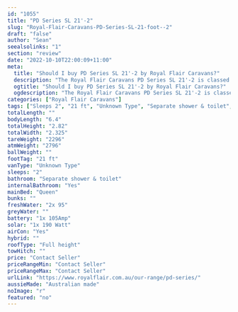 ```yaml
---
id: "1055"
title: "PD Series SL 21'-2"
slug: "Royal-Flair-Caravans-PD-Series-SL-21-foot--2"
draft: "false"
author: "Sean"
seealsolinks: "1"
section: "review"
date: "2022-10-10T22:00:09+11:00"
meta:
  title: "Should I buy PD Series SL 21'-2 by Royal Flair Caravans?"
  description: "The Royal Flair Caravans PD Series SL 21'-2 is classed as Unknown Type, and sleeps 2 people. It is Australian made and comes in at 21 ft. It generally has Separate shower & toilet."
  ogtitle: "Should I buy PD Series SL 21'-2 by Royal Flair Caravans?"
  ogdescription: "The Royal Flair Caravans PD Series SL 21'-2 is classed as Unknown Type, and sleeps 2 people. It is Australian made and comes in at 21 ft. It generally has Separate shower & toilet."
categories: ["Royal Flair Caravans"]
tags: ["Sleeps 2", "21 ft", "Unknown Type", "Separate shower & toilet", "Full height", "Price Unknown", "Australian made"]
totalLength: ""
bodyLength: "6.4"
totalHeight: "2.82"
totalWidth: "2.325"
tareWeight: "2296"
atmWeight: "2796"
ballWeight: ""
footTag: "21 ft"
vanType: "Unknown Type"
sleeps: "2"
bathroom: "Separate shower & toilet"
internalBathroom: "Yes"
mainBed: "Queen"
bunks: ""
freshWater: "2x 95"
greyWater: ""
battery: "1x 105Amp"
solar: "1x 190 Watt"
airCon: "Yes"
hybrid: ""
roofType: "Full height"
towHitch: ""
price: "Contact Seller"
priceRangeMin: "Contact Seller"
priceRangeMax: "Contact Seller"
urlLink: "https://www.royalflair.com.au/our-range/pd-series/"
aussieMade: "Australian made"
noImage: "r"
featured: "no"
---
```


